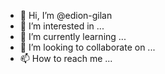 - 👋 Hi, I’m @edion-gilan
- 👀 I’m interested in ...
- 🌱 I’m currently learning ...
- 💞️ I’m looking to collaborate on ...
- 📫 How to reach me ...

<!---
edion-gilan/edion-gilan is a ✨ special ✨ repository because its `README.md` (this file) appears on your GitHub profile.
You can click the Preview link to take a look at your changes.
--->

